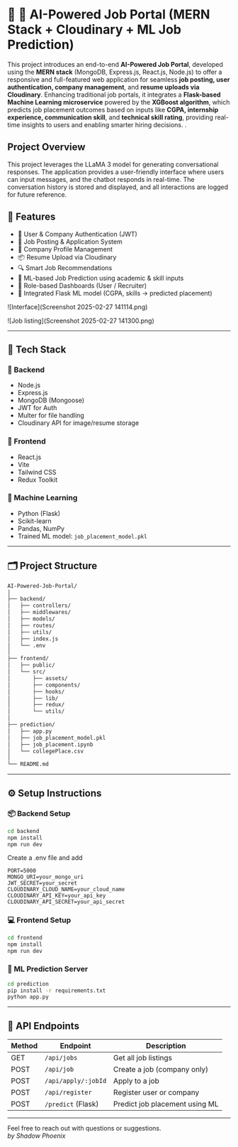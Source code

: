 # 🤖 🧠 AI-Powered Job Portal (MERN Stack + Cloudinary + ML Job Prediction)

This project introduces an end-to-end **AI-Powered Job Portal**, developed using the **MERN stack** (MongoDB, Express.js, React.js, Node.js) to offer a responsive and full-featured web application for seamless **job posting, user authentication, company management**, and **resume uploads via Cloudinary**. Enhancing traditional job portals, it integrates a **Flask-based Machine Learning microservice** powered by the **XGBoost algorithm**, which predicts job placement outcomes based on inputs like **CGPA, internship experience, communication skill**, and **technical skill rating**, providing real-time insights to users and enabling smarter hiring decisions.
.


## Project Overview

This project leverages the LLaMA 3 model for generating conversational responses. The application provides a user-friendly interface where users can input messages, and the chatbot responds in real-time. The conversation history is stored and displayed, and all interactions are logged for future reference.


## 🚀 Features

- 👤 User & Company Authentication (JWT)
- 📝 Job Posting & Application System
- 🏢 Company Profile Management
- 📦 Resume Upload via Cloudinary
- 🔍 Smart Job Recommendations
- 🤖 ML-based Job Prediction using academic & skill inputs
- 🎯 Role-based Dashboards (User / Recruiter)
- 🧠 Integrated Flask ML model (CGPA, skills → predicted placement)


![Interface](Screenshot 2025-02-27 141114.png)

![Job listing](Screenshot 2025-02-27 141300.png)

---

## 🧱 Tech Stack

### 🔧 Backend
- Node.js
- Express.js
- MongoDB (Mongoose)
- JWT for Auth
- Multer for file handling
- Cloudinary API for image/resume storage

### 🎨 Frontend
- React.js
- Vite
- Tailwind CSS
- Redux Toolkit

### 🤖 Machine Learning
- Python (Flask)
- Scikit-learn
- Pandas, NumPy
- Trained ML model: `job_placement_model.pkl`

---

## 🗂️ Project Structure

```bash
AI-Powered-Job-Portal/
│
├── backend/
│   ├── controllers/
│   ├── middlewares/
│   ├── models/
│   ├── routes/
│   ├── utils/
│   ├── index.js
│   └── .env
│
├── frontend/
│   ├── public/
│   └── src/
│       ├── assets/
│       ├── components/
│       ├── hooks/
│       ├── lib/
│       ├── redux/
│       └── utils/
│
├── prediction/
│   ├── app.py
│   ├── job_placement_model.pkl
│   ├── job_placement.ipynb
│   └── collegePlace.csv
│
└── README.md
```

---



## **⚙️ Setup Instructions**

### 📦 Backend Setup
```bash
cd backend
npm install
npm run dev

```
Create a .env file and add

```env
PORT=5000
MONGO_URI=your_mongo_uri
JWT_SECRET=your_secret
CLOUDINARY_CLOUD_NAME=your_cloud_name
CLOUDINARY_API_KEY=your_api_key
CLOUDINARY_API_SECRET=your_api_secret

```
### 💻 Frontend Setup


```bash
cd frontend
npm install
npm run dev
```


### 🧠 ML Prediction Server

```bash
cd prediction
pip install -r requirements.txt
python app.py

```
---
## 📡 API Endpoints

| Method | Endpoint             | Description                    |
|--------|----------------------|--------------------------------|
| GET    | `/api/jobs`          | Get all job listings           |
| POST   | `/api/job`           | Create a job (company only)    |
| POST   | `/api/apply/:jobId`  | Apply to a job                 |
| POST   | `/api/register`      | Register user or company       |
| POST   | `/predict` (Flask)   | Predict job placement using ML |


---



Feel free to reach out with questions or suggestions.  
*by Shadow Phoenix*
